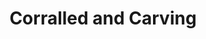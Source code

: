 ---
title: Corralled and Carving
link: /stories/corralled-and-carving/
description: Edges are seductive.
---
